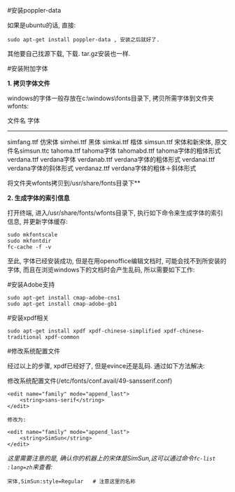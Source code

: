 <!---title:Ubuntu打开pdf中文乱码解决方法汇总-->
<!---keywords:Linux,中文乱码-->
<!---date:2013.07.11; modification:2013.07.11-->


#安装poppler-data

如果是ubuntu的话, 直接:

    sudo apt-get install poppler-data , 安装之后就好了. 

其他要自己找源下载, 下载. tar.gz安装也一样. 


#安装附加字体

**1. 拷贝字体文件**

windows的字体一般存放在c:\windows\fonts目录下, 拷贝所需字体到文件夹wfonts:

文件名          字体
------------    ----------------------------------
simfang.ttf     仿宋体
simhei.ttf      黑体
simkai.ttf      楷体
simsun.ttf      宋体和新宋体, 原文件名simsun.ttc
tahoma.ttf      tahoma字体
tahomabd.ttf    tahoma字体的粗体形式
verdana.ttf     verdana字体
verdanab.ttf    verdana字体的粗体形式
verdanai.ttf    verdana字体的斜体形式
verdanaz.ttf    verdana字体的粗体＋斜体形式

将文件夹wfonts拷贝到/usr/share/fonts目录下**

**2. 生成字体的索引信息**

打开终端, 进入/usr/share/fonts/wfonts目录下, 执行如下命令来生成字体的索引信息, 并更新字体缓存:

    sudo mkfontscale
    sudo mkfontdir
    fc-cache -f -v

至此, 字体已经安装成功, 但是在用openoffice编辑文档时, 可能会找不到所安装的字体, 而且在浏览windows下的文档时会产生乱码, 所以需要如下工作: 

#安装Adobe支持

    sudo apt-get install cmap-adobe-cns1
    sudo apt-get install cmap-adobe-gb1

#安装xpdf相关

    sudo apt-get install xpdf xpdf-chinese-simplified xpdf-chinese-traditional xpdf-common

#修改系统配置文件


经过以上的步骤, xpdf已经好了, 但是evince还是乱码. 通过如下方法解决:

修改系统配置文件(/etc/fonts/conf.avail/49-sansserif.conf)

    <edit name="family" mode="append_last">  
        <string>sans-serif</string>  
    </edit>  

    修改为:   

    <edit name="family" mode="append_last">  
        <string>SimSun</string>                                           
    </edit>  


_这里需要注意的是, 确认你的机器上的宋体是SimSun,这可以通过命令`fc-list :lang=zh`来查看:_

    宋体,SimSun:style=Regular   # 注意这里的名称


<!-- vim:set tw=0:-->
